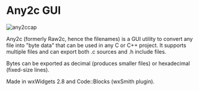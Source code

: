 # Any2c GUI

![any2ccap](http://i.imgur.com/BMevbCY.png)

Any2c (formerly Raw2c, hence the filenames) is a GUI utility to convert any file into "byte data" that can be used in any C or C++ project. It supports multiple files and can export both .c sources and .h include files.

Bytes can be exported as decimal (produces smaller files) or hexadecimal (fixed-size lines).

Made in wxWidgets 2.8 and Code::Blocks (wxSmith plugin).

